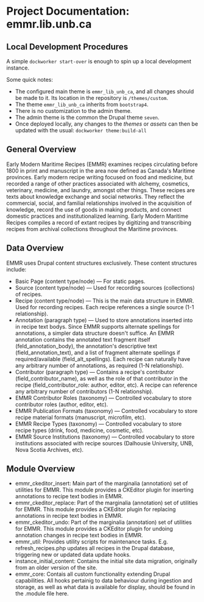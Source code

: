 # Project Documentation: emmr.lib.unb.ca

## Local Development Procedures
A simple ```dockworker start-over``` is enough to spin up a local development instance.

Some quick notes:
* The configured main theme is ```emmr_lib_unb_ca```, and all changes should be made to it. Its location in the repository is ```/themes/custom```.
* The theme ```emmr_lib_unb_ca``` inherits from ```bootstrap4```.
* There is no customization to the admin theme.
* The admin theme is the common the Drupal theme ```seven```.  
* Once deployed locally, any changes to the _themes_ or _assets_ can then be updated with the usual: ```dockworker theme:build-all```

## General Overview
Early Modern Maritime Recipes (EMMR) examines recipes circulating before 1800 in print and manuscript in the area now defined as Canada's Maritime provinces. Early modern recipe writing focused on food and medicine, but recorded a range of other practices associated with alchemy, cosmetics, veterinary, medicine, and laundry, amongst other things. These recipes are texts about knowledge exchange and social networks. They reflect the commercial, social, and familial relationships involved in the acquisition of knowledge, record the use of goods in making products, and connect domestic practices and institutionalized learning. Early Modern Maritime Recipes compiles a record of extant recipes by digitizing and transcribing recipes from archival collections throughout the Maritime provinces.

## Data Overview
EMMR uses Drupal content structures exclusively. These content structures include:
* Basic Page (content type/node) — For static pages.
* Source (content type/node) — Used for recording sources (collections) of recipes.
* Recipe (content type/node) — This is the main data structure in EMMR. Used for recording recipes. Each recipe
references a single source (1-1 relationship).
* Annotation (paragraph type) — Used to store annotations inserted into in recipe text bodys. Since EMMR supports
alternate spellings for annotations, a simpler data structure doesn't suffice. An EMMR annotation contains the annotated text fragment itself (feld_annotation_body), the annotation's descriptive text (field_annotation_text), and 
a list of fragment alternate spellings if required/available (field_alt_spellings). Each recipe can naturally have any 
arbitrary number of annotations, as required (1-N relationship).
* Contributor (paragraph type) — Contains a recipe's contributor (field_contributor_name), as well as the role of that 
contributor in the recipe (field_contributor_role: author, editor, etc). A recipe can reference any arbitrary number of 
contributors (1-N relationship).
* EMMR Contributor Roles (taxonomy) — Controlled vocabulary to store contributor roles (author, editor, etc).
* EMMR Publication Formats (taxonomy) — Controlled vocabulary to store recipe material formats (manuscript, microfilm, etc).
* EMMR Recipe Types (taxonomy) — Controlled vocabulary to store recipe types (drink, food, medicine, cosmetic, etc).
* EMMR Source Institutions (taxonomy) — Controlled vocabulary to store institutions associated with recipe sources 
(Dalhousie University, UNB, Nova Scotia Archives, etc).

## Module Overview
* emmr_ckeditor_insert: Main part of the marginalia (annotation) set of utilities for EMMR. This module provides a 
CKEditor plugin for inserting annotations to recipe text bodies in EMMR. 
* emmr_ckeditor_replace: Part of the marginalia (annotation) set of utilities for EMMR. This module provides a 
CKEditor plugin for replacing annotations in recipe text bodies in EMMR. 
* emmr_ckeditor_undo: Part of the marginalia (annotation) set of utilities for EMMR. This module provides a 
CKEditor plugin for undoing annotation changes in recipe text bodies in EMMR. 
* emmr_util: Provides utility scripts for maintenance tasks. E.g. refresh_recipes.php updates all recipes in the Drupal database, triggering new or updated data update hooks.
* instance_initial_content: Contains the initial site data migration, originally from an older version of the site.
* emmr_core: Contais all custom functionality extending Drupal capabilities. All hooks pertainig to data behaviour during ingestion and storage, as well as what data is available for display, should be found in the .module file here.
